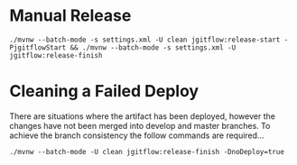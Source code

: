 # Manual Release
```
./mvnw --batch-mode -s settings.xml -U clean jgitflow:release-start -PjgitflowStart && ./mvnw --batch-mode -s settings.xml -U jgitflow:release-finish
```

# Cleaning a Failed Deploy
There are situations where the artifact has been deployed, however the changes have not been merged into develop and master branches. To achieve the branch consistency the follow commands are required...
```
./mvnw --batch-mode -U clean jgitflow:release-finish -DnoDeploy=true
```